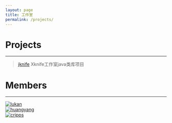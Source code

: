 ```yaml
---
layout: page
title: 工作室
permalink: /projects/
---
```


# Projects
----
> [jknife](https://gitee.com/xknife/jknife.git)
Xknife工作室java类库项目

# Members
----
<div class="row">
  <div class="col-xs-8 col-md-2"></div>
  <div class="col-xs-8 col-md-2">
    <a href="https://gitee.com/xknife"><img src="https://gitee.com/uploads/98/58698_xknife.png" alt="lukan" class="my-thumbnail rounded-circle"></a>
  </div>
  <div class="col-xs-8 col-md-1"></div>
  <div class="col-xs-8 col-md-2">
    <a href="https://gitee.com/huangyang"><img src="https://gitee.com/uploads/1/58701_huangyang.png" alt="huangyang" class="my-thumbnail rounded-circle"/></a>
  </div>
  <div class="col-xs-8 col-md-1"></div>
  <div class="col-xs-8 col-md-2">
    <a href="https://gitee.com/cripps"><img  src="https://gitee.com/uploads/3/58703_cripps.png" alt="cripps" class="my-thumbnail rounded-circle"/></a>
  </div>
  <div class="col-xs-8 col-md-2"></div>
</div>
